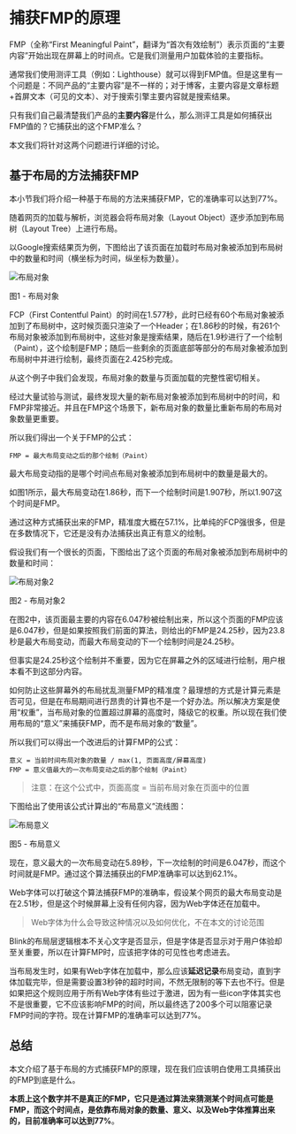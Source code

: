 # 捕获FMP的原理

FMP（全称“First Meaningful Paint”，翻译为“首次有效绘制”）表示页面的“主要内容”开始出现在屏幕上的时间点。它是我们测量用户加载体验的主要指标。

通常我们使用测评工具（例如：Lighthouse）就可以得到FMP值。但是这里有一个问题是：不同产品的“主要内容”是不一样的；对于博客，主要内容是文章标题+首屏文本（可见的文本）、对于搜索引擎主要内容就是搜索结果。

只有我们自己最清楚我们产品的**主要内容**是什么，那么测评工具是如何捕获出FMP值的？它捕获出的这个FMP准么？

本文我们将针对这两个问题进行详细的讨论。

## 基于布局的方法捕获FMP

本小节我们将介绍一种基于布局的方法来捕获FMP，它的准确率可以达到77%。

随着网页的加载与解析，浏览器会将布局对象（Layout Object）逐步添加到布局树（Layout Tree）上进行布局。

以Google搜索结果页为例，下图给出了该页面在加载时布局对象被添加到布局树中的数量和时间（横坐标为时间，纵坐标为数量）。

![布局对象](https://p5.ssl.qhimg.com/t01979c5d3f9387dce3.png)

图1 - 布局对象

FCP（First Contentful Paint）的时间在1.577秒，此时已经有60个布局对象被添加到了布局树中，这时候页面只渲染了一个Header；在1.86秒的时候，有261个布局对象被添加到布局树中，这些对象是搜索结果，随后在1.9秒进行了一个绘制（Paint），这个绘制是FMP；随后一些剩余的页面底部等部分的布局对象被添加到布局树中并进行绘制，最终页面在2.425秒完成。

从这个例子中我们会发现，布局对象的数量与页面加载的完整性密切相关。

经过大量试验与测试，最终发现大量的新布局对象被添加到布局树中的时间，和FMP非常接近。并且在FMP这个场景下，新布局对象的数量比重新布局的布局对象数量更重要。

所以我们得出一个关于FMP的公式：

```
FMP = 最大布局变动之后的那个绘制（Paint）
```

最大布局变动指的是哪个时间点布局对象被添加到布局树中的数量是最大的。

如图1所示，最大布局变动在1.86秒，而下一个绘制时间是1.907秒，所以1.907这个时间是FMP。

通过这种方式捕获出来的FMP，精准度大概在57.1%，比单纯的FCP强很多，但是在多数情况下，它还是没有办法捕获出真正有意义的绘制。

假设我们有一个很长的页面，下图给出了这个页面的布局对象被添加到布局树中的数量和时间：

![布局对象2](https://p1.ssl.qhimg.com/t017a9a981b9d9fc94b.png)

图2 - 布局对象2

在图2中，该页面最主要的内容在6.047秒被绘制出来，所以这个页面的FMP应该是6.047秒，但是如果按照我们前面的算法，则给出的FMP是24.25秒，因为23.8秒是最大布局变动，而最大布局变动的下一个绘制时间是24.25秒。

但事实是24.25秒这个绘制并不重要，因为它在屏幕之外的区域进行绘制，用户根本看不到这部分内容。

如何防止这些屏幕外的布局扰乱测量FMP的精准度？最理想的方式是计算元素是否可见，但是在布局期间进行昂贵的计算也不是一个好办法。所以解决方案是使用“权重”，当布局对象的位置超过屏幕的高度时，降级它的权重。所以现在我们使用布局的“意义”来捕获FMP，而不是布局对象的“数量”。

所以我们可以得出一个改进后的计算FMP的公式：

```
意义 = 当前时间布局对象的数量 / max(1, 页面高度/屏幕高度)
FMP = 意义值最大的一次布局变动之后的那个绘制（Paint）
```

> 注意：在这个公式中，页面高度 = 当前布局对象在页面中的位置

下图给出了使用该公式计算出的“布局意义”流线图：

![布局意义](https://p1.ssl.qhimg.com/t01360498939a842f6c.png)

图5 - 布局意义

现在，意义最大的一次布局变动在5.89秒，下一次绘制的时间是6.047秒，而这个时间就是FMP。通过这个算法捕获出的FMP准确率可以达到62.1%。

Web字体可以打破这个算法捕获FMP的准确率，假设某个网页的最大布局变动是在2.51秒，但是这个时候屏幕上没有任何内容，因为Web字体还在加载中。

> Web字体为什么会导致这种情况以及如何优化，不在本文的讨论范围

Blink的布局层逻辑根本不关心文字是否显示，但是字体是否显示对于用户体验却至关重要，所以在计算FMP时，应该把字体的可见性也考虑进去。

当布局发生时，如果有Web字体在加载中，那么应该**延迟记录**布局变动，直到字体加载完毕，但是需要设置3秒钟的超时时间，不然无限制的等下去也不行。但是如果把这个规则应用于所有Web字体有些过于激进，因为有一些icon字体其实也不是很重要，它不应该影响FMP的时间，所以最终选了200多个可以阻塞记录FMP时间的字符。现在计算FMP的准确率可以达到77%。

## 总结

本文介绍了基于布局的方式捕获FMP的原理，现在我们应该明白使用工具捕获出的FMP到底是什么。

**本质上这个数字并不是真正的FMP，它只是通过算法来猜测某个时间点可能是FMP，而这个时间点，是依靠布局对象的数量、意义、以及Web字体推算出来的，目前准确率可以达到77%**。